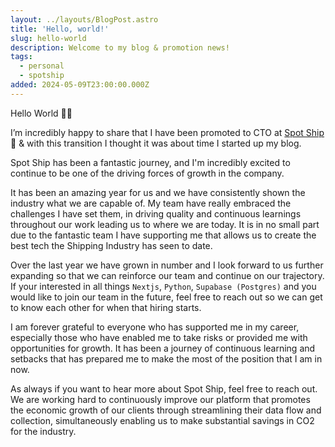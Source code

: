 ```yaml
---
layout: ../layouts/BlogPost.astro
title: 'Hello, world!'
slug: hello-world
description: Welcome to my blog & promotion news!
tags:
  - personal
  - spotship
added: 2024-05-09T23:00:00.000Z
---
```


Hello World 👋🏻

I’m incredibly happy to share that I have been promoted to CTO at [Spot Ship](https://spot-ship.com "Spot Ship") 🎉 & with this transition I thought it was about time I started up my blog.

Spot Ship has been a fantastic journey, and I'm incredibly excited to continue to be one of the driving forces of growth in the company.

It has been an amazing year for us and we have consistently shown the industry what we are capable of. My team have really embraced the challenges I have set them, in driving quality and continuous learnings throughout our work leading us to where we are today. It is in no small part due to the fantastic team I have supporting me that allows us to create the best tech the Shipping Industry has seen to date.

Over the last year we have grown in number and I look forward to us further expanding so that we can reinforce our team and continue on our trajectory. If your interested in all things `Nextjs`, `Python`, `Supabase (Postgres)` and you would like to join our team in the future, feel free to reach out so we can get to know each other for when that hiring starts.

I am forever grateful to everyone who has supported me in my career, especially those who have enabled me to take risks or provided me with opportunities for growth. It has been a journey of continuous learning and setbacks that has prepared me to make the most of the position that I am in now.

As always if you want to hear more about Spot Ship, feel free to reach out. We are working hard to continuously improve our platform that promotes the economic growth of our clients through streamlining their data flow and collection, simultaneously enabling us to make substantial savings in CO2 for the industry.
